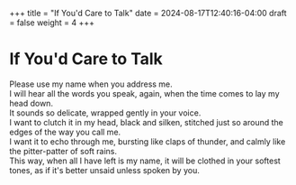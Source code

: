 +++
title = "If You'd Care to Talk"
date = 2024-08-17T12:40:16-04:00
draft = false
weight = 4
+++

# If You'd Care to Talk

Please use my name when you address me.  
I will hear all the words you speak, again, when the time comes to lay my head down.  
It sounds so delicate, wrapped gently in your voice.  
I want to clutch it in my head, black and silken, stitched just so around the edges of the way you call me.  
I want it to echo through me, bursting like claps of thunder, and calmly like the pitter-patter of soft rains.  
This way, when all I have left is my name, it will be clothed in your softest tones, as if it's better unsaid unless spoken by you.
